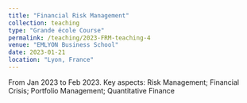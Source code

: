 ```yaml
---
title: "Financial Risk Management"
collection: teaching
type: "Grande école Course"
permalink: /teaching/2023-FRM-teaching-4
venue: "EMLYON Business School"
date: 2023-01-21
location: "Lyon, France"
---
```


From Jan 2023 to Feb 2023. Key aspects: Risk Management; Financial Crisis; Portfolio Management; Quantitative Finance
